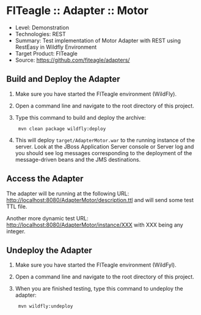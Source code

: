 FITeagle :: Adapter :: Motor
=============================
- Level: Demonstration
- Technologies: REST
- Summary: Test implementation of Motor Adapter with REST using RestEasy in Wildfly Environment
- Target Product: FITeagle
- Source: <https://github.com/fiteagle/adapters/>

Build and Deploy the Adapter
----------------------------

1. Make sure you have started the FITeagle environment (WildFly).
2. Open a command line and navigate to the root directory of this project.
3. Type this command to build and deploy the archive:

        mvn clean package wildfly:deploy

4. This will deploy `target/AdapterMotor.war` to the running instance of the server. Look at the JBoss Application Server console or Server log and you should see log messages corresponding to the deployment of the message-driven beans and the JMS destinations.

Access the Adapter
------------------

The adapter will be running at the following URL: <http://localhost:8080/AdapterMotor/description.ttl> and will send some test TTL file.

Another more dynamic test URL:  <http://localhost:8080/AdapterMotor/instance/XXX> with XXX being any integer.



Undeploy the Adapter
--------------------

1. Make sure you have started the FITeagle environment (WildFyl).
2. Open a command line and navigate to the root directory of this project.
3. When you are finished testing, type this command to undeploy the adapter:

        mvn wildfly:undeploy

